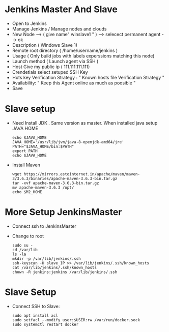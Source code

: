# Jenkins Master And Slave

- Open to Jenkins
- Manage Jenkins / Manage nodes and clouds
- New Node --> ( give name" winslave1 " ) --> selecect permanent agent --> ok
- Description ( Windows Slave 1)
- Remote root directory ( /home/username/jenkins )
- Usage ( Only build jobs with labels experssions matching this node)
- Launch method ( Launch agent via SSH )
- Host Give my public ip ( 111.111.111.111)
- Crendetials select setuped SSH Key
- Hots key Verification Strategy : " Known hosts file Verification Strategy "
- Availability: " Keep this Agent online as much as poosible "
- Save

# Slave setup

- Need Install JDK . Same version as master. When installed java setup JAVA HOME

      
      echo $JAVA_HOME
      JAVA_HOME='/usr/lib/jvm/java-8-openjdk-amd64/jre'
      PATH="$JAVA_HOME/bin:$PATH"
      export PATH
      echo $JAVA_HOME
      
- Install Maven

      wget https://mirrors.estointernet.in/apache/maven/maven-3/3.6.3/binaries/apache-maven-3.6.3-bin.tar.gz
      tar -xvf apache-maven-3.6.3-bin.tar.gz
      mv apache-maven-3.6.3 /opt/
      echo $M2_HOME

# More Setup JenkinsMaster
      
- Connect ssh to JenkinsMaster
- Change to root
            
      sudo su -
      cd /var/lib
      ls -la
      mkdir -p /var/lib/jenkins/.ssh
      ssh-keyscan -H slave_IP >> /var/lib/jenkins/.ssh/known_hosts
      cat /var/lib/jenkins/.ssh/known_hosts
      chown -R jenkins:jenkins /var/lib/jenkins/.ssh
      
 # Slave Setup
 
 - Connect SSH to Slave:
 
       sudo apt install acl
       sudo setfacl --modify user:$USER:rw /var/run/docker.sock
       sudo systemctl restart docker
       
 
 
      
      
      
      
      
      
      





    

